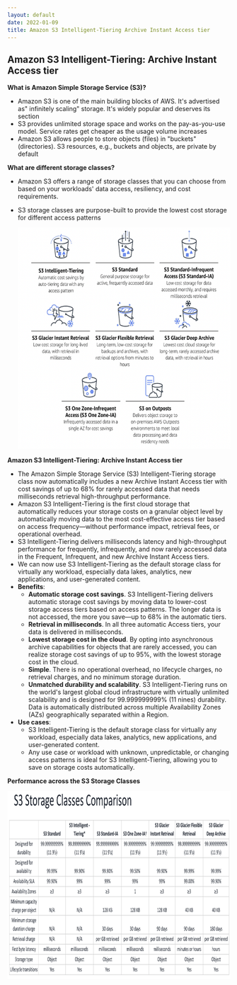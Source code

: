 ```yaml
---
layout: default
date: 2022-01-09
title: Amazon S3 Intelligent-Tiering Archive Instant Access tier
---
```


## Amazon S3 Intelligent-Tiering: Archive Instant Access tier

**What is Amazon Simple Storage Service (S3)?**
- Amazon S3 is one of the main building blocks of AWS. It's advertised as" infinitely scaling" storage. It's widely popular and deserves its section
- S3 provides unlimited storage space and works on the pay-as-you-use model. Service rates get cheaper as the usage volume increases
- Amazon S3 allows people to store objects (files) in "buckets" (directories). S3 resources, e.g., buckets and objects, are private by default

**What are different storage classes?**
- Amazon S3 offers a range of storage classes that you can choose from based on your workloads' data access, resiliency, and cost requirements.
- S3 storage classes are purpose-built to provide the lowest cost storage for different access patterns

  <img src="images/s3-glacier-instant/image1.png" class="inline" width="700" height="500"/>

**Amazon S3 Intelligent-Tiering: Archive Instant Access tier**

- The Amazon Simple Storage Service (S3) Intelligent-Tiering storage class now automatically includes a new Archive Instant Access tier with cost savings of up to 68% for rarely accessed data that needs milliseconds retrieval high-throughput performance.
- Amazon S3 Intelligent-Tiering is the first cloud storage that automatically reduces your storage costs on a granular object level by automatically moving data to the most cost-effective access tier based on access frequency—without performance impact, retrieval fees, or operational overhead.
- S3 Intelligent-Tiering delivers milliseconds latency and high-throughput performance for frequently, infrequently, and now rarely accessed data in the Frequent, Infrequent, and new Archive Instant Access tiers.
- We can now use S3 Intelligent-Tiering as the default storage class for virtually any workload, especially data lakes, analytics, new applications, and user-generated content.
- **Benefits**:
  - **Automatic storage cost savings**. S3 Intelligent-Tiering delivers
automatic storage cost savings by moving data to lower-cost storage access tiers based on access patterns. The longer data is not accessed, the more you save—up to 68% in the automatic tiers.
  - **Retrieval in milliseconds**. In all three automatic Access tiers, your data is delivered in milliseconds.
  - **Lowest storage cost in the cloud**. By opting into asynchronous archive capabilities for objects that are rarely accessed, you can realize storage cost savings of up to 95%, with the lowest storage cost in the cloud.
  - **Simple**. There is no operational overhead, no lifecycle charges, no retrieval charges, and no minimum storage duration.
  - **Unmatched durability and scalability**. S3 Intelligent-Tiering runs on the world's largest global cloud infrastructure with virtually unlimited scalability and is designed for 99.999999999% (11 nines) durability. Data is automatically distributed across multiple Availability Zones (AZs) geographically separated within a Region.
- **Use cases**:
  - S3 Intelligent-Tiering is the default storage class for virtually any workload, especially data lakes, analytics, new applications, and user-generated content.
  - Any use case or workload with unknown, unpredictable, or changing access patterns is ideal for S3 Intelligent-Tiering, allowing you to save on storage costs automatically.

**Performance across the S3 Storage Classes**
 
  <img src="images/s3-glacier-instant/image2.png" class="inline" width="800" height="425"/>
